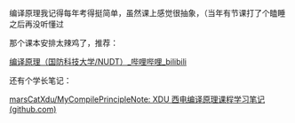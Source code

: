 编译原理我记得每年考得挺简单，虽然课上感觉很抽象，（当年有节课打了个瞌睡之后再没听懂过

那个课本安排太辣鸡了，推荐：

[编译原理（国防科技大学/NUDT）_哔哩哔哩_bilibili](https://www.bilibili.com/video/BV1DJ411M7eV/?spm_id_from=333.337.search-card.all.click&vd_source=69e6f8a881a938e80cbf330f6345a8dc)

还有个学长笔记：

[marsCatXdu/MyCompilePrincipleNote: XDU 西电编译原理课程学习笔记 (github.com)](https://github.com/marsCatXdu/MyCompilePrincipleNote)